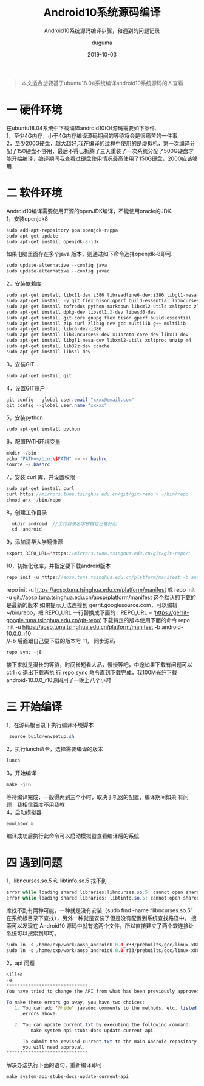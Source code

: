 ﻿---
layout:     post
title:      Android10系统源码编译
subtitle:   Android10系统源码编译步骤，和遇到的问题记录
date:       2019-10-03
author:     duguma
header-img: img/article-bg.jpg
top: true
catalog: true
tags:
    - android10源码
    - android
    - framework
---
> 本文适合想要基于ubuntu18.04系统编译android10系统源码的人查看

# 一 硬件环境
在ubuntu18.04系统中下载编译android10(Q)源码需要如下条件.<br/>
1，至少4G内存，小于4G内存编译源码期间的等待将会是很痛苦的一件事.<br/>
2，至少200G硬盘，越大越好,我在编译的过程中使用的是虚拟机，第一次编译分配了150硬盘不够用，最后不得已折腾了三天重装了一次系统分配了500G硬盘才能开始编译，编译期间我查看过硬盘使用情况最高使用了150G硬盘，200G应该够用.
# 二 软件环境
Android10编译需要使用开源的openJDK编译，不能使用oracle的JDK.<br/>
1，安装openjdk8

```java
sudo add-apt-repository ppa:openjdk-r/ppa
sudo apt-get update
sudo apt-get install openjdk-8-jdk
```
如果电脑里面存在多个java 版本，则通过如下命令选择openjdk-8即可.

```java
sudo update-alternative --config java
sudo update-alternative --config javac
```
2，安装依赖库

```java
sudo apt-get install libx11-dev:i386 libreadline6-dev:i386 libgl1-mesa-dev g++-multilib
sudo apt-get install -y git flex bison gperf build-essential libncurses5-dev:i386
sudo apt-get install tofrodos python-markdown libxml2-utils xsltproc zlib1g-dev:i386
sudo apt-get install dpkg-dev libsdl1.2-dev libesd0-dev
sudo apt-get install git-core gnupg flex bison gperf build-essential
sudo apt-get install zip curl zlib1g-dev gcc-multilib g++-multilib
sudo apt-get install libc6-dev-i386
sudo apt-get install lib32ncurses5-dev x11proto-core-dev libx11-dev
sudo apt-get install libgl1-mesa-dev libxml2-utils xsltproc unzip m4
sudo apt-get install lib32z-dev ccache
sudo apt-get install libssl-dev
```
3，安装GIT

```java
sudo apt-get install git
```
4，设置GIT账户

```java
git config --global user.email "xxxx@email.com"
git config --global user.name "xxxxx"
```
5，安装python

```java
sudo apt-get install python
```
6，配置PATH环境变量

```java
mkdir ~/bin
echo "PATH=~/bin:\$PATH" >> ~/.bashrc
source ~/.bashrc
```
7，安装 curl 库，并设置权限

```java
sudo apt-get install curl
curl https://mirrors.tuna.tsinghua.edu.cn/git/git-repo > ~/bin/repo
chmod a+x ~/bin/repo
```
8，创建工作目录

```java
  mkdir android  //工作目录名字根据自己喜好起
  cd  android
```
9，添加清华大学镜像源

```java
export REPO_URL='https://mirrors.tuna.tsinghua.edu.cn/git/git-repo/'
```
10，初始化仓库，并指定要下载android版本

```java
repo init -u https://aosp.tuna.tsinghua.edu.cn/platform/manifest -b android-10.0.0_r10
```
repo init -u https://aosp.tuna.tsinghua.edu.cn/platform/manifest
或 repo init -u git://aosp.tuna.tsinghua.edu.cn/aosp/platform/manifest
这个默认的下载的是最新的版本
如果提示无法连接到 gerrit.googlesource.com，可以编辑 ~/bin/repo，把 REPO_URL 一行替换成下面的：REPO_URL = ‘https://gerrit-google.tuna.tsinghua.edu.cn/git-repo’
下载特定的版本使用下面的命令
repo init -u https://aosp.tuna.tsinghua.edu.cn/platform/manifest -b android-10.0.0_r10<br/>
//-b 后面跟自己要下载的版本号
11， 同步源码

```java
repo sync -j8
```
接下来就是漫长的等待，时间长短看人品，慢慢等吧，中途如果下载有问题可以 ctrl+c 退出下载再执 行
repo sync 命令直到下载完成，我100M光纤下载android-10.0.0_r10源码用了一晚上八个小时
# 三 开始编译
1，在源码根目录下执行编译环境脚本

```java
 source build/envsetup.sh
```
2，执行lunch命令，选择需要编译的版本

```java
lunch
```
3，开始编译

```java
make -j16
```
等待编译完成，一般得两到三个小时，取决于机器的配置，编译期间如果 有问题，我相信百度不用我教<br/>
4，启动模拟器

```java
emulator &
```
编译成功后执行此命令可以启动模拟器查看编译后的系统
# 四 遇到问题
1，libncurses.so.5 和 libtinfo.so.5 找不到

```java
error while loading shared libraries:libncurses.so.5: cannot open shared object file:No such file or directory
error while loading shared libraries: libtinfo.so.5: cannot open shared object file:No such file or directory
```
库找不到有两种可能，一种就是没有安装（sudo find -name “libncurses.so.5” 在系统根目录下查找），另外一种就是安装了但是没有配置到系统查找路径中。
搜索可以发现在 Android10 源码中就有这两个文件，所以直接建立了两个软连接让系统可以搜索到即可。

```java
sudo ln -s /home/cxp/work/aosp_android0.0.0_r33/prebuilts/gcc/linux-x86/host/x86_64-linux-glibc2.17-4.8/sysroot/usr/lib/libncurses.so.5  /lib/libncurses.so.5
sudo ln -s /home/cxp/work/aosp_android0.0.0_r33/prebuilts/gcc/linux-x86/host/x86_64-linux-glibc2.17-4.8/sysroot/usr/lib/libtinfo.so.5  /lib/libtinfo.so.5
```
2，api 问题

```java
Killed
-e
******************************
You have tried to change the API from what has been previously approved.

To make these errors go away, you have two choices:
   1. You can add '@hide' javadoc comments to the methods, etc. listed in the
      errors above.

   2. You can update current.txt by executing the following command:
         make system-api-stubs-docs-update-current-api

      To submit the revised current.txt to the main Android repository,
      you will need approval.
******************************
```
解决办法执行下面的语句，重新编译即可
```java
make system-api-stubs-docs-update-current-api
```